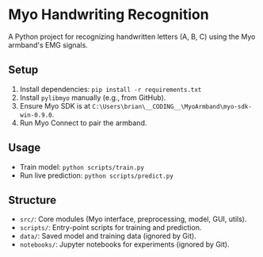# Myo Handwriting Recognition

A Python project for recognizing handwritten letters (A, B, C) using the Myo armband's EMG signals.

## Setup

1. Install dependencies: `pip install -r requirements.txt`
2. Install `pylibmyo` manually (e.g., from GitHub).
3. Ensure Myo SDK is at `C:\Users\brian\__CODING__\MyoArmband\myo-sdk-win-0.9.0`.
4. Run Myo Connect to pair the armband.

## Usage

- Train model: `python scripts/train.py`
- Run live prediction: `python scripts/predict.py`

## Structure

- `src/`: Core modules (Myo interface, preprocessing, model, GUI, utils).
- `scripts/`: Entry-point scripts for training and prediction.
- `data/`: Saved model and training data (ignored by Git).
- `notebooks/`: Jupyter notebooks for experiments (ignored by Git).
